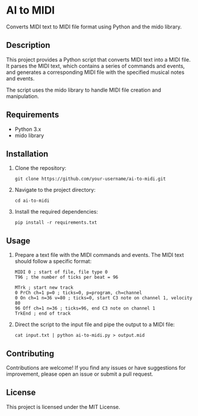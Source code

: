 # AI to MIDI

Converts MIDI text to MIDI file format using Python and the mido library.

## Description

This project provides a Python script that converts MIDI text into a MIDI file. It parses the MIDI text, which contains a series of commands and events, and generates a corresponding MIDI file with the specified musical notes and events.

The script uses the mido library to handle MIDI file creation and manipulation.

## Requirements

- Python 3.x
- mido library

## Installation

1. Clone the repository:
   ```shell
   git clone https://github.com/your-username/ai-to-midi.git
2. Navigate to the project directory:
    ```shell
    cd ai-to-midi
3. Install the required dependencies:
    ```shell
    pip install -r requirements.txt
## Usage
1. Prepare a text file with the MIDI commands and events. The MIDI text should follow a specific format:
    ```
    MIDI 0 ; start of file, file type 0
    T96 ; the number of ticks per beat = 96

    MTrk ; start new track
    0 PrCh ch=1 p=0 ; ticks=0, p=program, ch=channel
    0 On ch=1 n=36 v=80 ; ticks=0, start C3 note on channel 1, velocity 80
    96 Off ch=1 n=36 ; ticks=96, end C3 note on channel 1
    TrkEnd ; end of track    
2. Direct the script to the input file and pipe the output to a MIDI file:
    ```shell
    cat input.txt | python ai-to-midi.py > output.mid
## Contributing
Contributions are welcome! If you find any issues or have suggestions for improvement, please open an issue or submit a pull request.

## License
This project is licensed under the MIT License.
